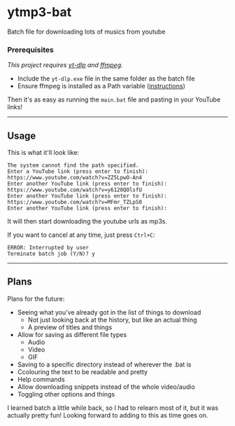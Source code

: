 # ytmp3-bat
Batch file for downloading lots of musics from youtube

### Prerequisites

_This project requires [yt-dlp](https://github.com/yt-dlp/yt-dlp) and [ffmpeg](https://ffmpeg.org/)._

- Include the `yt-dlp.exe` file in the same folder as the batch file
- Ensure ffmpeg is installed as a Path variable ([instructions](/help/ffmpeg-path.md))

Then it's as easy as running the `main.bat` file and pasting in your YouTube links!

---

## Usage

This is what it'll look like:

```
The system cannot find the path specified.
Enter a YouTube link (press enter to finish): https://www.youtube.com/watch?v=ZZ5LpwO-An4
Enter another YouTube link (press enter to finish): https://www.youtube.com/watch?v=y6120QOlsfU
Enter another YouTube link (press enter to finish): https://www.youtube.com/watch?v=MFmr_TZLpS0
Enter another YouTube link (press enter to finish):
```

It will then start downloading the youtube urls as mp3s.

If you want to cancel at any time, just press `Ctrl+C`:

```
ERROR: Interrupted by user
Terminate batch job (Y/N)? y
```

---

## Plans

Plans for the future:
- Seeing what you've already got in the list of things to download
  - Not just looking back at the history, but like an actual thing
  - A preview of titles and things
- Allow for saving as different file types
  - Audio
  - Video
  - GIF
- Saving to a specific directory instead of wherever the .bat is
- Ccolouring the text to be readable and pretty
- Help commands
- Allow downloading snippets instead of the whole video/audio
- Toggling other options and things

I learned batch a little while back, so I had to relearn most of it, but it was actually pretty fun!
Looking forward to adding to this as time goes on.
